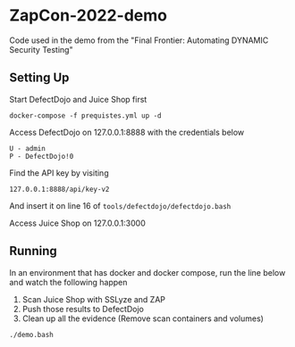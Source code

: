 # ZapCon-2022-demo
Code used in the demo from the "Final Frontier: Automating DYNAMIC Security Testing"

## Setting Up

Start DefectDojo and Juice Shop first

`docker-compose -f prequistes.yml up -d`

Access DefectDojo on 127.0.0.1:8888 with the credentials below 
```
U - admin
P - DefectDojo!0
```

Find the API key by visiting

`127.0.0.1:8888/api/key-v2`

And insert it on line 16 of `tools/defectdojo/defectdojo.bash`

Access Juice Shop on  127.0.0.1:3000 

## Running

In an environment that has docker and docker compose, run the line below and watch the following happen

1. Scan Juice Shop with SSLyze and ZAP
2. Push those results to DefectDojo
3. Clean up all the evidence (Remove scan containers and volumes)

`./demo.bash`